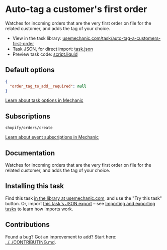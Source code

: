 # Auto-tag a customer's first order

Watches for incoming orders that are the very first order on file for the related customer, and adds the tag of your choice.

* View in the task library: [usemechanic.com/task/auto-tag-a-customers-first-order](https://usemechanic.com/task/auto-tag-a-customers-first-order)
* Task JSON, for direct import: [task.json](../../tasks/auto-tag-a-customers-first-order.json)
* Preview task code: [script.liquid](./script.liquid)

## Default options

```json
{
  "order_tag_to_add__required": null
}
```

[Learn about task options in Mechanic](https://docs.usemechanic.com/article/471-task-options)

## Subscriptions

```liquid
shopify/orders/create
```

[Learn about event subscriptions in Mechanic](https://docs.usemechanic.com/article/408-subscriptions)

## Documentation

Watches for incoming orders that are the very first order on file for the related customer, and adds the tag of your choice.

## Installing this task

Find this task [in the library at usemechanic.com](https://usemechanic.com/task/auto-tag-a-customers-first-order), and use the "Try this task" button. Or, import [this task's JSON export](../../tasks/auto-tag-a-customers-first-order.json) – see [Importing and exporting tasks](https://docs.usemechanic.com/article/505-importing-and-exporting-tasks) to learn how imports work.

## Contributions

Found a bug? Got an improvement to add? Start here: [../../CONTRIBUTING.md](../../CONTRIBUTING.md).
